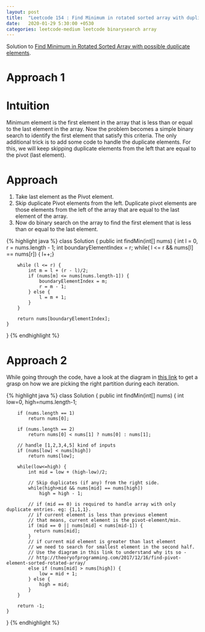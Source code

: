 ```yaml
---
layout: post
title:  "Leetcode 154 : Find Minimum in rotated sorted array with duplicates"
date:   2020-01-29 5:30:00 +0530
categories: leetcode-medium leetcode binarysearch array
---
```


Solution to [Find Minimum in Rotated Sorted Array with possible duplicate elements][leetcode].

# Approach 1
# Intuition 
Minimum element is the first element in the array that is less than or equal to the last element in the array. Now the problem becomes a simple binary search to identify the first element that satisfy this criteria. The only additional trick is to add some code to handle the duplicate elements. For this, we will keep skipping duplicate elements from the left that are equal to the pivot (last element).

# Approach
1. Take last element as the Pivot element.
2. Skip duplicate Pivot elements from the left. Duplicate pivot elements are those elements from the left of the array that are equal to the last element of the array.
3. Now do binary search on the array to find the first element that is less than or equal to the last element.

{% highlight java %}
class Solution {
    public int findMin(int[] nums) {
        int l = 0, r = nums.length - 1;
        int boundaryElementIndex = r;
        while( l <= r && nums[l] == nums[r]) { l++;}

        while (l <= r) {
            int m = l + (r - l)/2;
            if (nums[m] <= nums[nums.length-1]) {
                boundaryElementIndex = m;
                r = m - 1;
            } else {
                l = m + 1;
            }
        }

        return nums[boundaryElementIndex];
    }
}
{% endhighlight %}

# Approach 2

While going through the code, have a look at the diagram in [this link][theoryofprogramming] to get a grasp on how we are picking the right partition during each iteration.  

{% highlight java %}
class Solution {
    public int findMin(int[] nums) {
        int low=0, high=nums.length-1;

        if (nums.length == 1)
            return nums[0];

        if (nums.length == 2)
            return nums[0] < nums[1] ? nums[0] : nums[1];

        // handle [1,2,3,4,5] kind of inputs
        if (nums[low] < nums[high])
            return nums[low];

        while(low<=high) {
            int mid = low + (high-low)/2;

            // Skip duplicates (if any) from the right side.
            while(high>mid && nums[mid] == nums[high])
                high = high - 1;

            // if (mid == 0) is required to handle array with only duplicate entries. eg: {1,1,1}.
            // if current element is less than previous element
            // that means, current element is the pivot-element/min.
            if (mid == 0 || nums[mid] < nums[mid-1]) {
              return nums[mid];
            }
            // if current mid element is greater than last element
            // we need to search for smallest element in the second half.
            // Use the diagram in this link to understand why its so -
            // http://theoryofprogramming.com/2017/12/16/find-pivot-element-sorted-rotated-array/
            else if (nums[mid] > nums[high]) {
                low = mid + 1;
            } else {
                high = mid;
            }
        }

        return -1;
    }
}
{% endhighlight %}

[leetcode]: https://leetcode.com/problems/find-minimum-in-rotated-sorted-array-ii/
[theoryofprogramming]: http://theoryofprogramming.com/2017/12/16/find-pivot-element-sorted-rotated-array/
